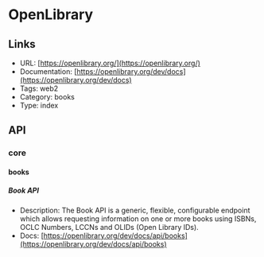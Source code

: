 # OpenLibrary

## Links

* URL: [https://openlibrary.org/](https://openlibrary.org/)
* Documentation: [https://openlibrary.org/dev/docs](https://openlibrary.org/dev/docs)
* Tags: web2
* Category: books
* Type: index

## API

### core

#### books

##### Book API

* Description: The Book API is a generic, flexible, configurable endpoint which allows requesting information on one or more books using ISBNs, OCLC Numbers, LCCNs and OLIDs (Open Library IDs).
* Docs: [https://openlibrary.org/dev/docs/api/books](https://openlibrary.org/dev/docs/api/books)
